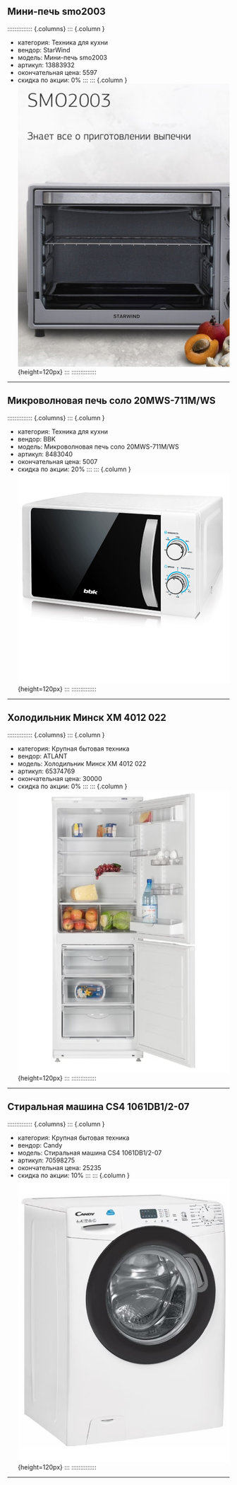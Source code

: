 ## Мини-печь smo2003
:::::::::::::: {.columns}
::: {.column }
* категория: Техника для кухни    
* вендор: StarWind
* модель: Мини-печь smo2003
* артикул: 13883932 
* окончательная цена: 5597
* скидка  по акции: 0%
:::
::: {.column }
![фото товара](../pic/13883932.png){height=120px}
:::
::::::::::::::
* * *
## Микроволновая печь соло 20MWS-711M/WS
:::::::::::::: {.columns}
::: {.column }
* категория: Техника для кухни    
* вендор: BBK
* модель: Микроволновая печь соло 20MWS-711M/WS
* артикул: 8483040 
* окончательная цена: 5007
* скидка  по акции: 20%
:::
::: {.column }
![фото товара](../pic/8483040.png){height=120px}
:::
::::::::::::::
* * *
## Холодильник Минск ХМ 4012 022
:::::::::::::: {.columns}
::: {.column }
* категория: Крупная бытовая техника    
* вендор: ATLANT
* модель: Холодильник Минск ХМ 4012 022
* артикул: 65374769 
* окончательная цена: 30000
* скидка  по акции: 0%
:::
::: {.column }
![фото товара](../pic/65374769.png){height=120px}
:::
::::::::::::::
* * *
## Стиральная машина CS4 1061DB1/2-07
:::::::::::::: {.columns}
::: {.column }
* категория: Крупная бытовая техника    
* вендор: Candy
* модель: Стиральная машина CS4 1061DB1/2-07
* артикул: 70598275 
* окончательная цена: 25235
* скидка  по акции: 10%
:::
::: {.column }
![фото товара](../pic/70598275.png){height=120px}
:::
::::::::::::::
* * *
